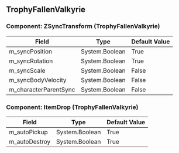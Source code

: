## TrophyFallenValkyrie

### Component: ZSyncTransform (TrophyFallenValkyrie)

|Field|Type|Default Value|
|-----|----|-------------|
|m_syncPosition|System.Boolean|True|
|m_syncRotation|System.Boolean|True|
|m_syncScale|System.Boolean|False|
|m_syncBodyVelocity|System.Boolean|False|
|m_characterParentSync|System.Boolean|False|

### Component: ItemDrop (TrophyFallenValkyrie)

|Field|Type|Default Value|
|-----|----|-------------|
|m_autoPickup|System.Boolean|True|
|m_autoDestroy|System.Boolean|True|

